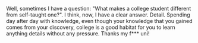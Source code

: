 Well, sometimes I have a question: "What makes a college student different from self-taught one?". I think, now, I have a clear answer. Detail. Spending day after day with knowledge, even though your knowledge that you gained comes from your discovery, college is a good habitat for you to learn anything details without any pressure. Thanks my f*** uni!